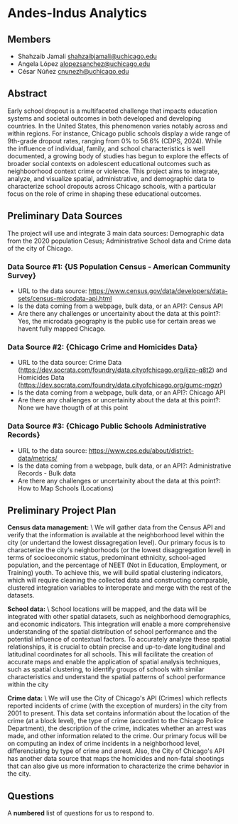 # Andes-Indus Analytics

## Members

- Shahzaib Jamali <shahzaibjamali@uchicago.edu>
- Angela López <alopezsanchez@uchicago.edu>
- César Núñez <cnunezh@uchicago.edu>

## Abstract

Early school dropout is a multifaceted challenge that impacts education systems and societal outcomes in both developed and developing countries. In the United States, this phenomenon varies notably across and within regions. For instance, Chicago public schools display a wide range of 9th-grade dropout rates, ranging from 0% to 56.6% (CDPS, 2024). While the influence of individual, family, and school characteristics is well documented, a growing body of studies has begun to explore the effects of broader social contexts on adolescent educational outcomes such as neighboorhood context crime or violence. This project aims to integrate, analyze, and visualize spatial, administrative, and demographic data to characterize school dropouts across Chicago schools, with a particular focus on the role of crime in shaping these educational outcomes.  

## Preliminary Data Sources

The project will use and integrate 3 main data sources: Demographic data from the 2020 population Cesus; Administrative School data and Crime data of the city of Chicago.

### Data Source #1: {US Population Census - American Community Survey}

- URL to the data source: https://www.census.gov/data/developers/data-sets/census-microdata-api.html
- Is the data coming from a webpage, bulk data, or an API?: Census API
- Are there any challenges or uncertainity about the data at this point?: Yes, the microdata geography is the public use for certain areas we havent fully mapped Chicago.

### Data Source #2: {Chicago Crime and Homicides Data}
- URL to the data source: Crime Data (https://dev.socrata.com/foundry/data.cityofchicago.org/ijzp-q8t2) and Homicides Data (https://dev.socrata.com/foundry/data.cityofchicago.org/gumc-mgzr)
- Is the data coming from a webpage, bulk data, or an API?: Chicago API
- Are there any challenges or uncertainity about the data at this point?: None we have thougth of at this point

### Data Source #3: {Chicago Public Schools Administrative Records}
- URL to the data source: https://www.cps.edu/about/district-data/metrics/ 
- Is the data coming from a webpage, bulk data, or an API?: Administrative Records - Bulk data
- Are there any challenges or uncertainity about the data at this point?: How to Map Schools (Locations)

## Preliminary Project Plan
<b>Census data management:</b> \\
We will gather data from the Census API and verify that the information is available at the neighborhood level within the city (or undertand the lowest dissagregation level). Our primary focus is to characterize the city's neighborhoods (or the lowest disaggregation level) in terms of socioeconomic status, predominant ethnicity, school-aged population, and the percentage of NEET (Not in Education, Employment, or Training) youth. To achieve this, we will build spatial clustering indicators, which will require cleaning the collected data and constructing comparable, clustered integration variables to interoperate and merge with the rest of the datasets.

<b>School data:</b> \\
School locations will be mapped, and the data will be integrated with other spatial datasets, such as neighborhood demographics, and economic indicators. This integration will enable a more comprehensive understanding of the spatial distribution of school performance and the potential influence of contextual factors. To accurately analyze these spatial relationships, it is crucial to obtain precise and up-to-date longitudinal and latitudinal coordinates for all schools. This will facilitate the creation of accurate maps and enable the application of spatial analysis techniques, such as spatial clustering, to identify groups of schools with similar characteristics and understand the spatial patterns of school performance within the city

<b>Crime data:</b> \\
We will use the City of Chicago's API (Crimes) which reflects reported incidents of crime (with the exception of murders) in the city from 2001 to present. This data set contains informatión about the location of the crime (at a block level), the type of crime (accordint to the Chicago Police Department), the description of the crime, indicates whether an arrest was made, and other information related to the crime. Our primary focus will be on computing an index of crime incidents in a neighborhood level, differenciating by type of crime and arrest. Also, the City of Chicago's API has another data source that maps the homicides and non-fatal shootings that can also give us more information to characterize the crime behavior in the city.

## Questions

A **numbered** list of questions for us to respond to.
